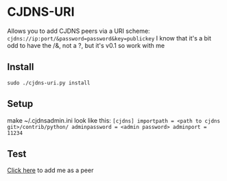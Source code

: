 CJDNS-URI
==========
Allows you to add CJDNS peers via a URI scheme:
`cjdns://ip:port/&password=password&key=publickey`
I know that it's a bit odd to have the /&, not a ?, but it's v0.1 so work with me

Install
---------
`sudo ./cjdns-uri.py install`

Setup
---------
make ~/.cjdnsadmin.ini look like this:
`[cjdns]
importpath = <path to cjdns git>/contrib/python/
adminpassword = <admin password>
adminport = 11234`

Test
--------
[Click here](cjdns://71.197.195.166:10050/&password=null&key=wmfj5pugnvkcrr7qvjsz6hs1ljckvzfkwkv64mtuvnz9px1yq9c0.k) to add me as a peer
